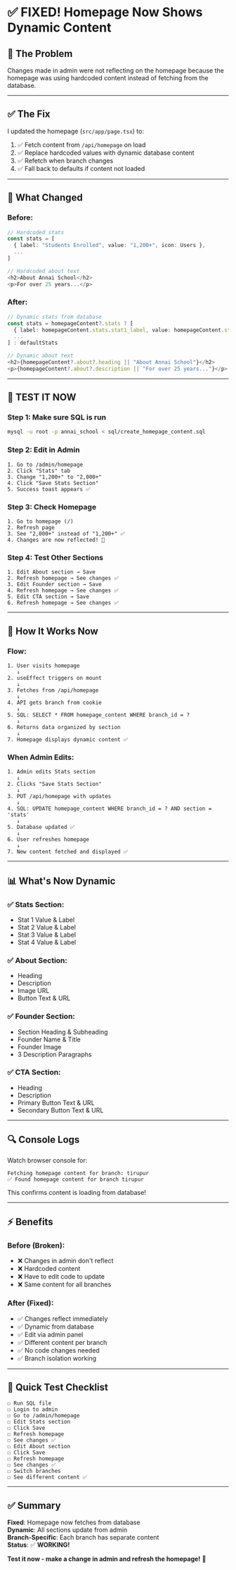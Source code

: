 # ✅ FIXED! Homepage Now Shows Dynamic Content

## 🔴 **The Problem**
Changes made in admin were not reflecting on the homepage because the homepage was using hardcoded content instead of fetching from the database.

---

## ✅ **The Fix**

I updated the homepage (`src/app/page.tsx`) to:
1. ✅ Fetch content from `/api/homepage` on load
2. ✅ Replace hardcoded values with dynamic database content
3. ✅ Refetch when branch changes
4. ✅ Fall back to defaults if content not loaded

---

## 🔄 **What Changed**

### **Before:**
```typescript
// Hardcoded stats
const stats = [
  { label: "Students Enrolled", value: "1,200+", icon: Users },
  ...
]

// Hardcoded about text
<h2>About Annai School</h2>
<p>For over 25 years...</p>
```

### **After:**
```typescript
// Dynamic stats from database
const stats = homepageContent?.stats ? [
  { label: homepageContent.stats.stat1_label, value: homepageContent.stats.stat1_value, ... },
  ...
] : defaultStats

// Dynamic about text
<h2>{homepageContent?.about?.heading || "About Annai School"}</h2>
<p>{homepageContent?.about?.description || "For over 25 years..."}</p>
```

---

## 🧪 **TEST IT NOW**

### **Step 1: Make sure SQL is run**
```bash
mysql -u root -p annai_school < sql/create_homepage_content.sql
```

### **Step 2: Edit in Admin**
```
1. Go to /admin/homepage
2. Click "Stats" tab
3. Change "1,200+" to "2,000+"
4. Click "Save Stats Section"
5. Success toast appears ✅
```

### **Step 3: Check Homepage**
```
1. Go to homepage (/)
2. Refresh page
3. See "2,000+" instead of "1,200+" ✅
4. Changes are now reflected! 🎉
```

### **Step 4: Test Other Sections**
```
1. Edit About section → Save
2. Refresh homepage → See changes ✅
3. Edit Founder section → Save
4. Refresh homepage → See changes ✅
5. Edit CTA section → Save
6. Refresh homepage → See changes ✅
```

---

## 🔄 **How It Works Now**

### **Flow:**
```
1. User visits homepage
   ↓
2. useEffect triggers on mount
   ↓
3. Fetches from /api/homepage
   ↓
4. API gets branch from cookie
   ↓
5. SQL: SELECT * FROM homepage_content WHERE branch_id = ?
   ↓
6. Returns data organized by section
   ↓
7. Homepage displays dynamic content ✅
```

### **When Admin Edits:**
```
1. Admin edits Stats section
   ↓
2. Clicks "Save Stats Section"
   ↓
3. PUT /api/homepage with updates
   ↓
4. SQL: UPDATE homepage_content WHERE branch_id = ? AND section = 'stats'
   ↓
5. Database updated ✅
   ↓
6. User refreshes homepage
   ↓
7. New content fetched and displayed ✅
```

---

## 📊 **What's Now Dynamic**

### **✅ Stats Section:**
- Stat 1 Value & Label
- Stat 2 Value & Label
- Stat 3 Value & Label
- Stat 4 Value & Label

### **✅ About Section:**
- Heading
- Description
- Image URL
- Button Text & URL

### **✅ Founder Section:**
- Section Heading & Subheading
- Founder Name & Title
- Founder Image
- 3 Description Paragraphs

### **✅ CTA Section:**
- Heading
- Description
- Primary Button Text & URL
- Secondary Button Text & URL

---

## 🔍 **Console Logs**

Watch browser console for:
```
Fetching homepage content for branch: tirupur
✅ Found homepage content for branch tirupur
```

This confirms content is loading from database!

---

## ⚡ **Benefits**

### **Before (Broken):**
- ❌ Changes in admin don't reflect
- ❌ Hardcoded content
- ❌ Have to edit code to update
- ❌ Same content for all branches

### **After (Fixed):**
- ✅ Changes reflect immediately
- ✅ Dynamic from database
- ✅ Edit via admin panel
- ✅ Different content per branch
- ✅ No code changes needed
- ✅ Branch isolation working

---

## 🎯 **Quick Test Checklist**

```
☐ Run SQL file
☐ Login to admin
☐ Go to /admin/homepage
☐ Edit Stats section
☐ Click Save
☐ Refresh homepage
☐ See changes ✅
☐ Edit About section
☐ Click Save
☐ Refresh homepage
☐ See changes ✅
☐ Switch branches
☐ See different content ✅
```

---

## ✅ **Summary**

**Fixed**: Homepage now fetches from database  
**Dynamic**: All sections update from admin  
**Branch-Specific**: Each branch has separate content  
**Status**: ✅ **WORKING!**

**Test it now - make a change in admin and refresh the homepage!** 🚀

